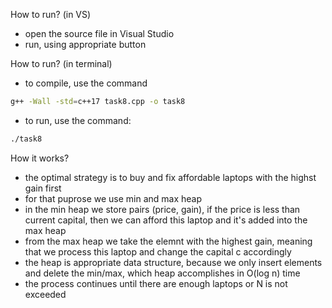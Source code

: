 How to run? (in VS)
- open the source file in Visual Studio
- run, using appropriate button

How to run? (in terminal)
- to compile, use the command 
```bash 
g++ -Wall -std=c++17 task8.cpp -o task8
```
- to run, use the command:
```bash
./task8
```

How it works?
- the optimal strategy is to buy and fix affordable laptops with the highst gain first
- for that puprose we use min and max heap
- in the min heap we store pairs (price, gain), if the price is less than current capital, then we can afford this laptop and it's added into the max heap
- from the max heap we take the elemnt with the highest gain, meaning that we process this laptop and change the capital c accordingly
- the heap is appropriate data structure, because we only insert elements and delete the min/max, which heap accomplishes in O(log n) time
- the process continues until there are enough laptops or N is not exceeded



